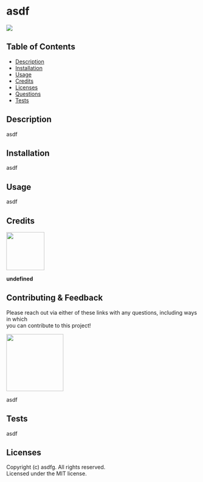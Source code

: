 # asdf
  [<img src="https://img.shields.io/badge/License-MIT-yellow.svg"/>](https://opensource.org/licenses/MIT)

  ## Table of Contents
  - [Description](#description)
  - [Installation](#installation)
  - [Usage](#usage)
  - [Credits](#credits)
  - [Licenses](#licenses)
  - [Questions](#questions)
  - [Tests](#tests)

  ## Description
  asdf

  ## Installation
  asdf

  ## Usage
  asdf

  ## Credits
  [<img src="https://github.com/undefined.png?" width="100"/>](https://github.com/undefined)  

  **undefined**

  ## Contributing & Feedback 

  Please reach out via either of these links with any questions, including ways in which  
  you can contribute to this project!

  [<img src="https://github.com/asdf.png?" width="150"/>](https://github.com/asdf)  
  
  asdf

  ## Tests
  asdf

  ## Licenses
  
  Copyright (c) asdfg. All rights reserved.  
  Licensed under the MIT license.
